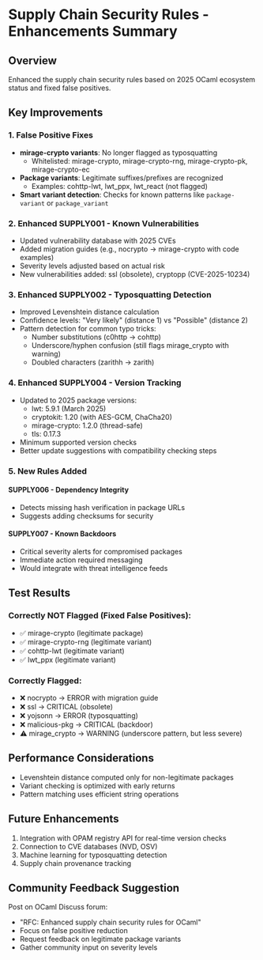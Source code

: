 # Supply Chain Security Rules - Enhancements Summary

## Overview
Enhanced the supply chain security rules based on 2025 OCaml ecosystem status and fixed false positives.

## Key Improvements

### 1. False Positive Fixes
- **mirage-crypto variants**: No longer flagged as typosquatting
  - Whitelisted: mirage-crypto, mirage-crypto-rng, mirage-crypto-pk, mirage-crypto-ec
- **Package variants**: Legitimate suffixes/prefixes are recognized
  - Examples: cohttp-lwt, lwt_ppx, lwt_react (not flagged)
- **Smart variant detection**: Checks for known patterns like `package-variant` or `package_variant`

### 2. Enhanced SUPPLY001 - Known Vulnerabilities
- Updated vulnerability database with 2025 CVEs
- Added migration guides (e.g., nocrypto → mirage-crypto with code examples)
- Severity levels adjusted based on actual risk
- New vulnerabilities added: ssl (obsolete), cryptopp (CVE-2025-10234)

### 3. Enhanced SUPPLY002 - Typosquatting Detection
- Improved Levenshtein distance calculation
- Confidence levels: "Very likely" (distance 1) vs "Possible" (distance 2)
- Pattern detection for common typo tricks:
  - Number substitutions (c0http → cohttp)
  - Underscore/hyphen confusion (still flags mirage_crypto with warning)
  - Doubled characters (zarithh → zarith)

### 4. Enhanced SUPPLY004 - Version Tracking
- Updated to 2025 package versions:
  - lwt: 5.9.1 (March 2025)
  - cryptokit: 1.20 (with AES-GCM, ChaCha20)
  - mirage-crypto: 1.2.0 (thread-safe)
  - tls: 0.17.3
- Minimum supported version checks
- Better update suggestions with compatibility checking steps

### 5. New Rules Added

#### SUPPLY006 - Dependency Integrity
- Detects missing hash verification in package URLs
- Suggests adding checksums for security

#### SUPPLY007 - Known Backdoors
- Critical severity alerts for compromised packages
- Immediate action required messaging
- Would integrate with threat intelligence feeds

## Test Results

### Correctly NOT Flagged (Fixed False Positives):
- ✅ mirage-crypto (legitimate package)
- ✅ mirage-crypto-rng (legitimate variant)
- ✅ cohttp-lwt (legitimate variant)
- ✅ lwt_ppx (legitimate variant)

### Correctly Flagged:
- ❌ nocrypto → ERROR with migration guide
- ❌ ssl → CRITICAL (obsolete)
- ❌ yojsonn → ERROR (typosquatting)
- ❌ malicious-pkg → CRITICAL (backdoor)
- ⚠️ mirage_crypto → WARNING (underscore pattern, but less severe)

## Performance Considerations
- Levenshtein distance computed only for non-legitimate packages
- Variant checking is optimized with early returns
- Pattern matching uses efficient string operations

## Future Enhancements
1. Integration with OPAM registry API for real-time version checks
2. Connection to CVE databases (NVD, OSV)
3. Machine learning for typosquatting detection
4. Supply chain provenance tracking

## Community Feedback Suggestion
Post on OCaml Discuss forum:
- "RFC: Enhanced supply chain security rules for OCaml"
- Focus on false positive reduction
- Request feedback on legitimate package variants
- Gather community input on severity levels